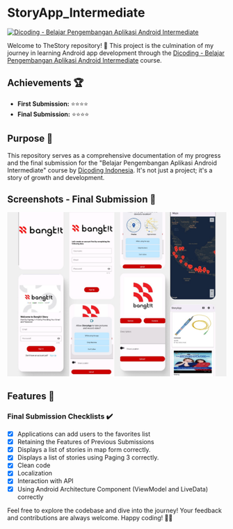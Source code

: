 # StoryApp_Intermediate

[![Dicoding - Belajar Pengembangan Aplikasi Android Intermediate](https://img.shields.io/badge/Dicoding%20-%20Android%20Intermediate-blueviolet)](https://www.dicoding.com/academies/352)

Welcome to TheStory repository! 🌟 This project is the culmination of my journey in learning Android app development through the [Dicoding - Belajar Pengembangan Aplikasi Android Intermediate](https://www.dicoding.com/academies/352) course.

## Achievements 🏆

- **First Submission:** ⭐⭐⭐⭐
- **Final Submission:** ⭐⭐⭐⭐

## Purpose 🎯

This repository serves as a comprehensive documentation of my progress and the final submission for the "Belajar Pengembangan Aplikasi Android Intermediate" course by [Dicoding Indonesia](https://www.dicoding.com/). It's not just a project; it's a story of growth and development.

## Screenshots - Final Submission 📸

![Dicoding Story](https://github.com/satriopndt/StoryApp_Intermediate/blob/master/StoryApp.jpg?raw=true)

## Features 🚀

### Final Submission Checklists ✔️

- [x] Applications can add users to the favorites list
- [x] Retaining the Features of Previous Submissions
- [x] Displays a list of stories in map form correctly.
- [x] Displays a list of stories using Paging 3 correctly.
- [x] Clean code
- [x] Localization
- [x] Interaction with API
- [x] Using Android Architecture Component (ViewModel and LiveData) correctly

Feel free to explore the codebase and dive into the journey! Your feedback and contributions are always welcome. Happy coding! 🚀📱
